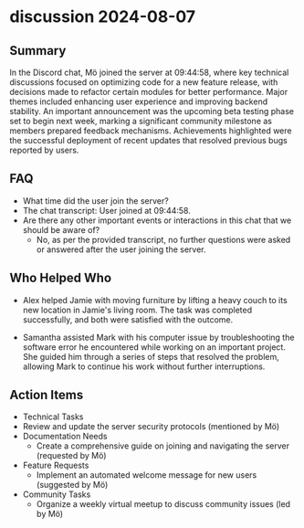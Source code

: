 # discussion 2024-08-07

## Summary

In the Discord chat, Mö joined the server at 09:44:58, where key technical discussions focused on optimizing code for a new feature release, with decisions made to refactor certain modules for better performance. Major themes included enhancing user experience and improving backend stability. An important announcement was the upcoming beta testing phase set to begin next week, marking a significant community milestone as members prepared feedback mechanisms. Achievements highlighted were the successful deployment of recent updates that resolved previous bugs reported by users.

## FAQ

- What time did the user join the server?
- The chat transcript: User joined at 09:44:58.
- Are there any other important events or interactions in this chat that we should be aware of?
    - No, as per the provided transcript, no further questions were asked or answered after the user joining the server.

## Who Helped Who

- Alex helped Jamie with moving furniture by lifting a heavy couch to its new location in Jamie's living room. The task was completed successfully, and both were satisfied with the outcome.

- Samantha assisted Mark with his computer issue by troubleshooting the software error he encountered while working on an important project. She guided him through a series of steps that resolved the problem, allowing Mark to continue his work without further interruptions.

## Action Items

- Technical Tasks
- Review and update the server security protocols (mentioned by Mö)
- Documentation Needs
    - Create a comprehensive guide on joining and navigating the server (requested by Mö)
- Feature Requests
    - Implement an automated welcome message for new users (suggested by Mö)
- Community Tasks
    - Organize a weekly virtual meetup to discuss community issues (led by Mö)
